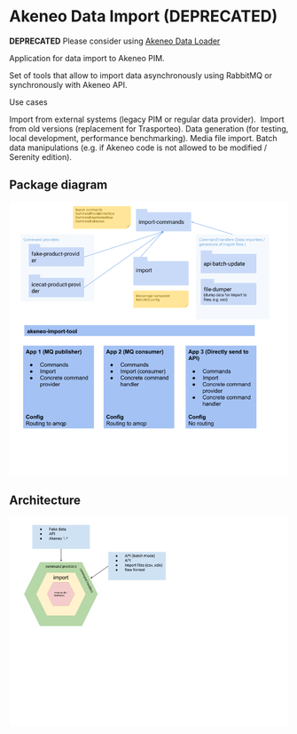 # Akeneo Data Import (DEPRECATED)

**DEPRECATED** Please consider using [Akeneo Data Loader](https://github.com/a-ast/akeneo-data-loader)


Application for data import to Akeneo PIM.

Set of tools that allow to import data asynchronously using RabbitMQ or synchronously with Akeneo API. 

Use cases

Import from external systems (legacy PIM or regular data provider). 
Import from old versions (replacement for Trasporteo).
Data generation (for testing, local development, performance benchmarking).
Media file import. 
Batch data manipulations (e.g. if Akeneo code is not allowed to be modified / Serenity edition).

## Package diagram

![Packages](docs/packages.png)


## Architecture

![Packages](docs/hexagonal.png)
